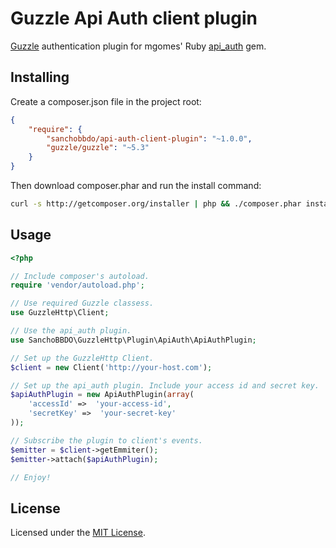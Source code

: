 Guzzle Api Auth client plugin
=============================

[Guzzle](http://guzzlephp.org/) authentication plugin for mgomes' Ruby [api_auth](https://github.com/mgomes/api_auth) gem.

Installing
----------

Create a composer.json file in the project root:

```json
{
    "require": {
        "sanchobbdo/api-auth-client-plugin": "~1.0.0",
        "guzzle/guzzle": "~5.3"
    }
}
```

Then download composer.phar and run the install command:

```bash
curl -s http://getcomposer.org/installer | php && ./composer.phar install
```

Usage
-----

```php
<?php

// Include composer's autoload.
require 'vendor/autoload.php';

// Use required Guzzle classess.
use GuzzleHttp\Client;

// Use the api_auth plugin.
use SanchoBBDO\GuzzleHttp\Plugin\ApiAuth\ApiAuthPlugin;

// Set up the GuzzleHttp Client.
$client = new Client('http://your-host.com');

// Set up the api_auth plugin. Include your access id and secret key.
$apiAuthPlugin = new ApiAuthPlugin(array(
    'accessId' =>  'your-access-id',
    'secretKey' =>  'your-secret-key'
));

// Subscribe the plugin to client's events.
$emitter = $client->getEmmiter();
$emitter->attach($apiAuthPlugin);

// Enjoy!
```

License
-------

Licensed under the [MIT License](http://opensource.org/licenses/MIT).
